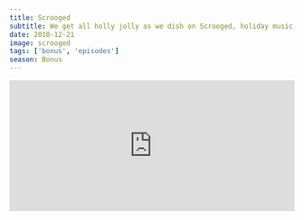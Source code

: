 ```yaml
---
title: Scrooged
subtitle: We get all holly jolly as we dish on Scrooged, holiday music, and a magical horse who gives financial advice.
date: 2018-12-21
image: scrooged
tags: ['bonus', 'episodes']
season: Bonus
---
```

<iframe src="https://open.spotify.com/embed-podcast/episode/4Vdbcs4ID4VD5nOuT8Yv93" width="100%" height="232" frameborder="0" allowtransparency="true" allow="encrypted-media"></iframe>